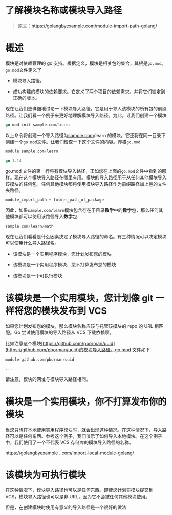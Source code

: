 # 了解模块名称或模块导入路径

> 原文：<https://golangbyexample.com/module-import-path-golang/>

# **概述**

模块是对依赖管理的 go 支持。根据定义，模块是相关包的集合，其根是`go.mod`。`go.mod`文件定义了

*   模块导入路径。

*   成功构建的模块的依赖要求。它定义了两个项目的依赖需求，并将它们锁定到正确的版本。

现在让我们更详细地讨论一下模块导入路径。它是用于导入该模块的所有包的前缀路径。让我们看一个例子来更好地理解模块导入路径。为此，让我们创建一个模块

```go
go mod init sample.com/learn
```

以上命令将创建一个导入路径为[sample.com](http://sample.com)/learn 的模块。它还将在同一目录下创建一个`go.mod`文件。让我们检查一下这个文件的内容。养猫`go.mod`

```go
module sample.com/learn

go 1.14
```

go.mod 文件的第一行将有模块导入路径，正如您在上面的`go.mod`文件中看到的那样。现在这个模块导入路径在哪里有用。模块的导入路径用于从任何其他模块导入该模块的任何包。任何其他模块都将使用模块导入路径作为前缀路径加上包的文件夹路径。

```go
module_import_path + folder_path_of_package
```

因此，如果`sample.com/learn`模块包含存在于目录**数学**中的**数学**包，那么任何其他模块都可以使用该路径导入**数学**包

```go
sample.com/learn/math
```

现在让我们看看是什么因素决定了模块导入路径的命名。有三种情况可以决定模块可以使用什么导入路径名。

*   该模块是一个实用程序模块，您计划发布您的模块

*   该模块是一个实用程序模块，您不打算发布您的模块

*   该模块是一个可执行模块

# **该模块是一个实用模块，您计划像 git** 一样将您的模块发布到 VCS

如果您计划发布您的模块，那么模块名称应该与托管该模块的 repo 的 URL 相匹配。Go 尝试使用模块的导入路径从 VCS 下载依赖项。

比如注意这个模块[https://github.com/pborman/uuid](https://github.com/pborman/uuid)的模块导入路径。go.mod 文件如下

```go
module github.com/pborman/uuid

...
```

请注意，模块的网址与模块导入路径相同。

# **模块是一个实用模块，你不打算发布你的模块**

当您只想在本地使用实用程序模块时，就会出现这种情况。在这种情况下，导入路径可以是任何东西。参考这个例子，我们演示了如何导入本地模块。在这个例子中，我们使用了一个不代表 VCS 存储库的模块导入路径的名称。

[https://golangbyexample . com/import-local-module-golang](https://golangbyexample.com/import-local-module-golang)/

# **该模块为可执行模块**

在这种情况下，模块导入路径也可以是任何东西。即使您计划将模块提交到 VCS，模块导入路径也可以是非 URL，因为它不会被任何其他模块使用。

但是，在创建模块时使用有意义的导入路径是一个很好的做法